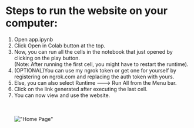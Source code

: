 # Steps to run the website on your computer:
<ol>
  <li> Open app.ipynb</li>
  <li> Click Open in Colab button at the top.</li>
  <li> Now, you can run all the cells in the notebook that just opened by clicking on the play button.<br> (Note: After running the first cell, you might have to restart the runtime).</li>
  <li> (OPTIONAL)You can use my ngrok token or get one for yourself by registering on ngrok.com and replacing the auth token with yours.</li>
  <li> Else, you can also select Runtime ---> Run All from the Menu bar.</li>
  <li> Click on the link generated after executing the last cell.</li>
  <li> You can now view and use the website.</li>
  <br><br>
  
!["Home Page"](https://github.com/Sharan-Babu/Hack-for-Africa-Microsoft-Hack/blob/master/st1.JPG)
